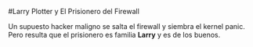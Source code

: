 #Larry Plotter y El Prisionero del Firewall

Un supuesto hacker maligno se salta el firewall y siembra el kernel panic.
Pero resulta que el prisionero es familia **Larry** y es de los buenos.
